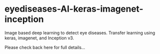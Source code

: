 # eyediseases-AI-keras-imagenet-inception
Image based deep learning to detect eye diseases. Transfer learning using keras, imagenet, and Inception v3.

Please check back here for full details...
